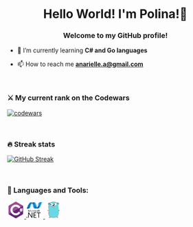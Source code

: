 <h1 align="center">Hello World! I'm Polina!👋</h1>
<h3 align="center">Welcome to my GitHub profile!</h3>

- 🌱 I’m currently learning **C# and Go languages**

- 📫 How to reach me **anarielle.a@gmail.com**

<br><h3 align="left">⚔️ My current rank on the Codewars</h3>

[![codewars](https://www.codewars.com/users/Anarielle/badges/large)](https://www.codewars.com/users/Anarielle)

<br><h3 align="left">🔥 Streak stats</h3>

[![GitHub Streak](https://github-readme-streak-stats.herokuapp.com/?user=Anarielle&theme=dark&hide_border=true)](https://git.io/streak-stats) 

<br><h3 align="left">🔨 Languages and Tools:</h3>

<p align="left"> <a href="https://www.blender.org/" target="_blank" rel="noreferrer"> </a> <a href="https://www.w3schools.com/cs/" target="_blank" rel="noreferrer"> <img src="https://raw.githubusercontent.com/devicons/devicon/master/icons/csharp/csharp-original.svg" alt="csharp" width="40" height="40"/> </a> <a href="https://dotnet.microsoft.com/" target="_blank" rel="noreferrer"> <img src="https://raw.githubusercontent.com/devicons/devicon/master/icons/dot-net/dot-net-original-wordmark.svg" alt="dotnet" width="40" height="40"/> </a> <a href="https://golang.org" target="_blank" rel="noreferrer"> <img src="https://raw.githubusercontent.com/devicons/devicon/master/icons/go/go-original.svg" alt="go" width="40" height="40"/> </a></p>








